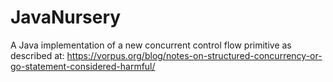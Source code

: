 # JavaNursery
A Java implementation of a new concurrent control flow primitive as described at: https://vorpus.org/blog/notes-on-structured-concurrency-or-go-statement-considered-harmful/

